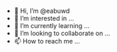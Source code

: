 - 👋 Hi, I’m @eabuwd
- 👀 I’m interested in ...
- 🌱 I’m currently learning ...
- 💞️ I’m looking to collaborate on ...
- 📫 How to reach me ...

<!---
eabuwd/eabuwd is a ✨ special ✨ repository because its `README.md` (this file) appears on your GitHub profile.
You can click the Preview link to take a look at your changes.
--->
